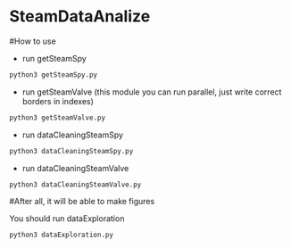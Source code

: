 # SteamDataAnalize
#How to use

- run getSteamSpy

```bash
python3 getSteamSpy.py
```

- run getSteamValve (this module you can run parallel, just write correct borders in indexes)

```bash
python3 getSteamValve.py
```

- run dataCleaningSteamSpy

```bash
python3 dataCleaningSteamSpy.py
```

- run dataCleaningSteamValve

```bash
python3 dataCleaningSteamValve.py
```

#After all, it will be able to make figures

You should run dataExploration

```bash
python3 dataExploration.py
```
